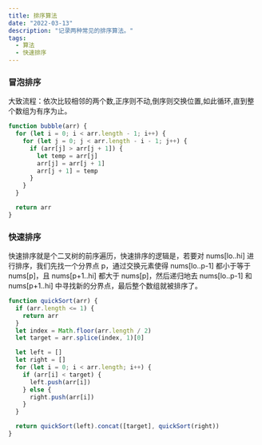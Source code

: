 ```yaml
---
title: 排序算法
date: "2022-03-13"
description: "记录两种常见的排序算法。"
tags:
  - 算法
  - 快速排序
---
```


### 冒泡排序

大致流程：依次比较相邻的两个数,正序则不动,倒序则交换位置,如此循环,直到整个数组为有序为止。

```javascript
function bubble(arr) {
  for (let i = 0; i < arr.length - 1; i++) {
    for (let j = 0; j < arr.length - i - 1; j++) {
      if (arr[j] > arr[j + 1]) {
        let temp = arr[j]
        arr[j] = arr[j + 1]
        arr[j + 1] = temp
      }
    }
  }

  return arr
}
```

### 快速排序

快速排序就是个二叉树的前序遍历，快速排序的逻辑是，若要对 nums[lo..hi] 进行排序，我们先找一个分界点 p，通过交换元素使得 nums[lo..p-1] 都小于等于 nums[p]，且 nums[p+1..hi] 都大于 nums[p]，然后递归地去 nums[lo..p-1] 和 nums[p+1..hi] 中寻找新的分界点，最后整个数组就被排序了。

```javascript
function quickSort(arr) {
  if (arr.length <= 1) {
    return arr
  }
  let index = Math.floor(arr.length / 2)
  let target = arr.splice(index, 1)[0]

  let left = []
  let right = []
  for (let i = 0; i < arr.length; i++) {
    if (arr[i] < target) {
      left.push(arr[i])
    } else {
      right.push(arr[i])
    }
  }

  return quickSort(left).concat([target], quickSort(right))
}
```

